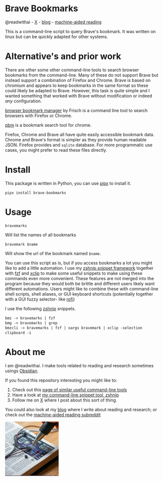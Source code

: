 # Brave Bookmarks
@readwithai - [X](https://x.com/readwithai) - [blog](https://readwithai.substack.com/) - [machine-aided reading]()

This is a command-line script to query Brave's bookmark. It was written on linux but can be quickly adapted for other systems.

# Alternative's and prior work
There are other some other command-line tools to search browser bookmarks from the command-line. Many of these do not support Brave but instead support a combination of Firefox and Chrome. Brave is based on chromium and appears to keep bookmarks in the same format so these could likely be adapted to Brave. However, this task is quite simple and I wanted something that worked with Brave without modification or indeed *any* configuration.

[browser bookmark manager](https://github.com/crunchtime-ali/browser-bookmark-manager) by  Frisch is a command line tool to search browsers with Firefox or Chrome.

[pbm](https://github.com/westurner/pbm) is a bookmark search tool for chrome.

Firefox, Chrome and Brave all have quite easily accessible bookmark data. Chrome and Brave's format is simpler as they provide human readable JSON. Firefox provides and `sqlite` database. For more programmatic use cases, you might prefer to read these files directly.

# Install
This package is written in Python, you can use [pipx]() to install it.

```
pipx install brave-bookmarks
```

# Usage
```
bravemarks
```

Will list the names of all bookmarks

```
bravemark $name
```

Will show the url of the bookmark named `$name`.


You can use this script as is, but if you access bookmarks a lot you might like to add a little automation. I use my [zshnip snippet framework](https://github.com/facetframer/zshnip) together with [fzf](https://github.com/junegunn/fzf) and [xclip](https://github.com/astrand/xclip) to make some useful snippets to make using these commands even more convenient. These features are not merged into the program because they would both be brittle and different users likely want different automations. Users might like to combine these with command-line shell scripts, shell aliases, or GUI keyboard shortcuts (potentially together with a GUI fuzzy selector- like [rofi](https://github.com/adi1090x/rofi))

I use the following [zshnip](https://github.com/facetframer/zshnip) snippets.

```
bmz -> bravemarks | fzf
bmg -> bravemarks | grep
bmzcli -> bravemarks | fzf | xargs bravemark | xclip -selection clipboard -i
```

# About me
I am @readwithai. I make tools related to reading and research sometimes usings [Obsidian](https://readwithai.substack.com/p/what-exactly-is-obsidian
).

If you found this repository interesting you might like to:
1. Check out this [page of similar useful command-line tools](https://readwithai.substack.com/p/my-productivity-tools)
2. Have a look at [my command-line snippet tool, zshnip](https://github.com/facetframer/zshnip)
3. Follow me on [X](https//x.com/readwithai) where I post about this sort of thing.

You could also look at my [blog](https://readwithai.substack.com/) where I write about reading and research; or check out the [machine-aided reading subreddit](https://www.reddit.com/r/machineAidedReading/)

![readwithai logo](logo.png)
